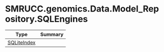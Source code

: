 ﻿
# SMRUCC.genomics.Data.Model_Repository.SQLEngines

|Type|Summary|
|----|-------|
|[SQLiteIndex](./SQLiteIndex.md)||

